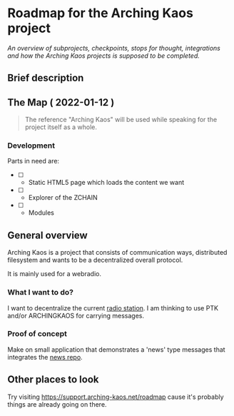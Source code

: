 # Roadmap for the Arching Kaos project
*An overview of subprojects, checkpoints, stops for thought, integrations and how the Arching Kaos projects is supposed to be completed.*

## Brief description


## The Map ( 2022-01-12 )
> The reference "Arching Kaos" will be used while speaking for the project itself as a whole.

### Development
Parts in need are:

- [ ] - Static HTML5 page which loads the content we want
- [ ] - Explorer of the ZCHAIN
- [ ] - Modules

###  

## General overview
Arching Kaos is a project that consists of communication ways, distributed filesystem and wants to be a decentralized overall protocol.

It is mainly used for a webradio.

### What I want to do?
I want to decentralize the current [radio station](https://radio.arching-kaos.com).
I am thinking to use PTK and/or ARCHINGKAOS for carrying messages.

### Proof of concept
Make on small application that demonstrates a 'news' type messages that integrates the [news repo](https://git.kaotisk-hund.com/01-NEWS/.git).

## Other places to look
Try visiting https://support.arching-kaos.net/roadmap cause it's probably things are already going on there.
